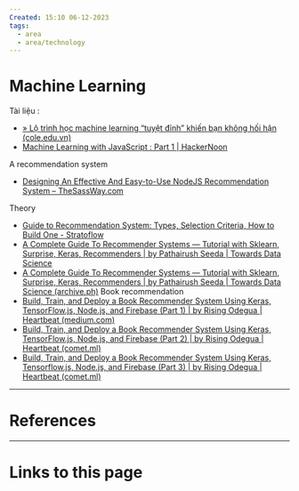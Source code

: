 ```yaml
---
Created: 15:10 06-12-2023
tags:
  - area
  - area/technology
---
```


# Machine Learning
Tài liệu :
- [» Lộ trình học machine learning “tuyệt đỉnh” khiến bạn không hối hận (cole.edu.vn)](https://cole.edu.vn/lo-trinh-hoc-machine-learning/)
- [Machine Learning with JavaScript : Part 1 | HackerNoon](https://hackernoon.com/machine-learning-with-javascript-part-1-9b97f3ed4fe5)

A recommendation system 
- [Designing An Effective And Easy-to-Use NodeJS Recommendation System – TheSassWay.com](https://thesassway.com/designing-an-effective-and-easy-to-use-nodejs-recommendation-system/)

Theory
- [Guide to Recommendation System: Types, Selection Criteria, How to Build One - Stratoflow](https://stratoflow.com/guide-to-recommendation-system/#:~:text=There%20are%204%20main%20types,enhanced%20user%20engagement%2C%20among%20others.)
- [A Complete Guide To Recommender Systems — Tutorial with Sklearn, Surprise, Keras, Recommenders | by Pathairush Seeda | Towards Data Science](https://towardsdatascience.com/a-complete-guide-to-recommender-system-tutorial-with-sklearn-surprise-keras-recommender-5e52e8ceace1)
- [A Complete Guide To Recommender Systems — Tutorial with Sklearn, Surprise, Keras, Recommenders | by Pathairush Seeda | Towards Data Science (archive.ph)](https://archive.ph/SEmw5)
Book recommendation
- [Build, Train, and Deploy a Book Recommender System Using Keras, TensorFlow.js, Node.js, and Firebase (Part 1) | by Rising Odegua | Heartbeat (medium.com)](https://medium.com/cometheartbeat/build-train-and-deploy-a-book-recommender-system-using-keras-tensorflow-js-b96944b936a7)
- [Build, Train, and Deploy a Book Recommender System Using Keras, TensorFlow.js, Node.js, and Firebase (Part 2) | by Rising Odegua | Heartbeat (comet.ml)](https://heartbeat.comet.ml/build-train-and-deploy-a-book-recommender-system-using-keras-tensorflow-js-6e1fc9a17c9a)
- [Build, Train, and Deploy a Book Recommender System Using Keras, Tensorflow.js, Node.js, and Firebase (Part 3) | by Rising Odegua | Heartbeat (comet.ml)](https://heartbeat.comet.ml/build-train-and-deploy-a-book-recommender-system-using-keras-tensorflow-js-eb511db706f2)

--- 
# References



--- 
# Links to this page


